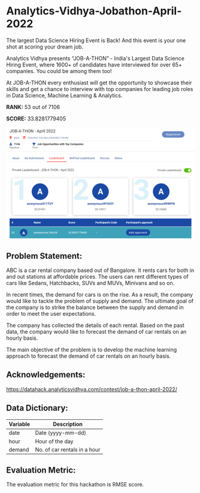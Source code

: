 # Analytics-Vidhya-Jobathon-April-2022

The largest Data Science Hiring Event is Back!
And this event is your one shot at scoring your dream job.

Analytics Vidhya presents “JOB-A-THON” - India's Largest Data Science Hiring Event, where 1600+ of candidates have interviewed for over 65+ companies. You could be among them too! 

At JOB-A-THON every enthusiast will get the opportunity to showcase their skills and get a chance to interview with top companies for leading job roles in Data Science, Machine Learning & Analytics. 


**RANK:** 53 out of 7106

**SCORE:** 33.8281779405

![rank](rank.png)

## Problem Statement:
ABC is a car rental company based out of Bangalore. It rents cars for both in and out stations at affordable prices. The users can rent different types of cars like Sedans, Hatchbacks, SUVs and MUVs, Minivans and so on.

In recent times, the demand for cars is on the rise. As a result, the company would like to tackle the problem of supply and demand. The ultimate goal of the company is to strike the balance between the supply and demand in order to meet the user expectations.

The company has collected the details of each rental. Based on the past data, the company would like to forecast the demand of car rentals on an hourly basis.

The main objective of the problem is to develop the machine learning approach to forecast the demand of car rentals on an hourly basis.

## Acknowledgements:
https://datahack.analyticsvidhya.com/contest/job-a-thon-april-2022/


## Data Dictionary:
| **Variable** | **Description** |
| --- | --- |
| date | Date (yyyy-mm-dd) |
| hour | Hour of the day |
| demand | No. of car rentals in a hour |

## Evaluation Metric:
The evaluation metric for this hackathon is RMSE score.
